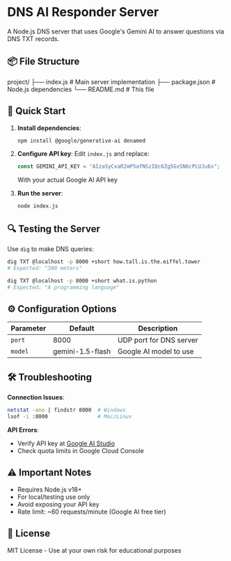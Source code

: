 
# DNS AI Responder Server

A Node.js DNS server that uses Google's Gemini AI to answer questions via DNS TXT records.

## 📦 File Structure
project/
├── index.js          # Main server implementation
├── package.json     # Node.js dependencies
└── README.md        # This file


## 🚀 Quick Start

1. **Install dependencies**:
   ```bash
   npm install @google/generative-ai denamed
   ```

2. **Configure API key**:
   Edit `index.js` and replace:
   ```javascript
   const GEMINI_API_KEY = "AIzaSyCxaR2mP5afNSzIQc6Zg5GxSN6cPLUJu6s";
   ```
   With your actual Google AI API key

3. **Run the server**:
   ```bash
   node index.js
   ```

## 🔍 Testing the Server

Use `dig` to make DNS queries:
```bash
dig TXT @localhost -p 8000 +short how.tall.is.the.eiffel.tower
# Expected: "300 meters" 

dig TXT @localhost -p 8000 +short what.is.python
# Expected: "A programming language"
```

## ⚙️ Configuration Options

| Parameter       | Default | Description                          |
|-----------------|---------|--------------------------------------|
| `port`          | 8000    | UDP port for DNS server              |
| `model`         | gemini-1.5-flash | Google AI model to use        |

## 🛠️ Troubleshooting

**Connection Issues**:
```bash
netstat -ano | findstr 8000  # Windows
lsof -i :8000                # Mac/Linux
```

**API Errors**:
- Verify API key at [Google AI Studio](https://aistudio.google.com/)
- Check quota limits in Google Cloud Console

## ⚠️ Important Notes

- Requires Node.js v18+
- For local/testing use only
- Avoid exposing your API key
- Rate limit: ~60 requests/minute (Google AI free tier)

## 📜 License
MIT License - Use at your own risk for educational purposes
```
